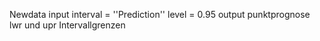 Newdata input
interval = ''Prediction''
level = 0.95
output punktprognose
lwr und upr Intervallgrenzen